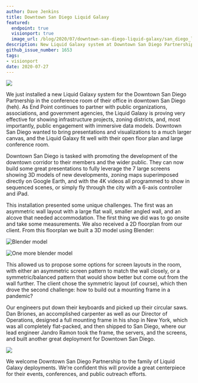 ```yaml
---
author: Dave Jenkins
title: Downtown San Diego Liquid Galaxy
featured:
  endpoint: true
  visionport: true
  image_url: /blog/2020/07/downtown-san-diego-liquid-galaxy/san_diego_lg-1.jpg
description: New Liquid Galaxy system at Downtown San Diego Partnership lets public engage with immersive data models
github_issue_number: 1653
tags:
- visionport
date: 2020-07-27
---
```


![](/blog/2020/07/downtown-san-diego-liquid-galaxy/san_diego_lg-1.jpg)

We just installed a new Liquid Galaxy system for the Downtown San Diego Partnership in the conference room of their office in downtown San Diego (heh). As End Point continues to partner with public organizations, associations, and government agencies, the Liquid Galaxy is proving very effective for showing infrastructure projects, zoning districts, and, most importantly, public engagement with immersive data models. Downtown San Diego wanted to bring presentations and visualizations to a much larger canvas, and the Liquid Galaxy fit well with their open floor plan and large conference room.

Downtown San Diego is tasked with promoting the development of the downtown corridor to their members and the wider public. They can now build some great presentations to fully leverage the 7 large screens showing 3D models of new developments, zoning maps superimposed directly on Google Earth, and with the 4K videos all programmed to show in sequenced scenes, or simply fly through the city with a 6-axis controller and iPad.

This installation presented some unique challenges. The first was an asymmetric wall layout with a large flat wall, smaller angled wall, and an alcove that needed accommodation. The first thing we did was to go onsite and take some measurements. We also received a 2D floorplan from our client. From this floorplan we built a 3D model using Blender:

![Blender model](/blog/2020/07/downtown-san-diego-liquid-galaxy/dtsd_floorplan.jpg)

![One more blender model](/blog/2020/07/downtown-san-diego-liquid-galaxy/dtsd_symmetric_angle.jpg)

This allowed us to propose some options for screen layouts in the room, with either an asymmetric screen pattern to match the wall closely, or a symmetric/​balanced pattern that would show better but come out from the wall further. The client chose the symmetric layout (of course), which then drove the second challenge: how to build out a mounting frame in a pandemic?

Our engineers put down their keyboards and picked up their circular saws. Dan Briones, an accomplished carpenter as well as our Director of Operations, designed a full mounting frame in his shop in New York, which was all completely flat-packed, and then shipped to San Diego, where our lead engineer Jandro Ramon took the frame, the servers, and the screens, and built another great deployment for Downtown San Diego.

![](/blog/2020/07/downtown-san-diego-liquid-galaxy/san_diego_lg-2.jpg)

We welcome Downtown San Diego Partnership to the family of Liquid Galaxy deployments. We’re confident this will provide a great centerpiece for their events, conferences, and public outreach efforts.

